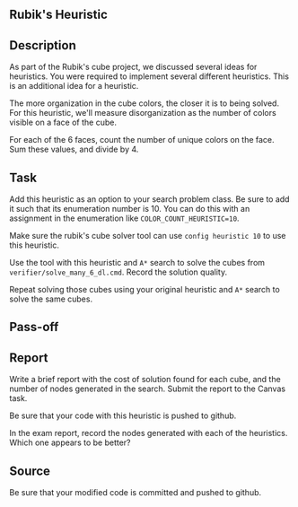 Rubik's Heuristic
---------------------------

## Description

As part of the Rubik's cube project, we discussed several
ideas for heuristics. You were required to implement
several different heuristics. This is an additional idea
for a heuristic.

The more organization in the cube colors, the closer it is to
being solved.  For this heuristic, we'll measure disorganization
as the number of colors visible on a face of the cube.

For each of the 6 faces, count the number of unique colors on the
face.  Sum these values, and divide by 4.

## Task

Add this heuristic as an option to your search problem class.
Be sure to add it such that its enumeration number is 10.
You can do this with an assignment in the enumeration
like `COLOR_COUNT_HEURISTIC=10`.

Make sure the rubik's cube solver tool can use `config heuristic 10`
to use this heuristic.

Use the tool with this heuristic and `A*` search to solve the
cubes from `verifier/solve_many_6_dl.cmd`.  Record the solution quality.

Repeat solving those cubes using your original heuristic and `A*` search
to solve the same cubes.


Pass-off
--------

## Report

Write a brief
report with the cost of solution found for each cube, and the number of nodes
generated in the search.  Submit the report to the Canvas task.

Be sure that your code with this heuristic is pushed to github.



In the exam report, record the nodes generated with each of the heuristics.
Which one appears to be better?

## Source 

Be sure that your modified code is committed and pushed to github.
